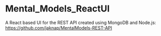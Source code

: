 # Mental_Models_ReactUI
A React based UI for the REST API created using MongoDB and Node.js: https://github.com/jaknap/MentalModels-REST-API
